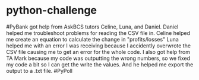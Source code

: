 # python-challenge
#PyBank got help from AskBCS tutors Celine, Luna, and Daniel. Daniel helped me troubleshoot problems for reading the CSV file in. Celine helped me create an equation to calculate the change in "profits/losses" Luna helped me with an error I was receiving because I accidently overwrote the CSV file causing me to get an error for the whole code. I also got help from TA Mark because my code was outputting the wrong numbers, so we fixed my code a bit so I can get the write the values. And he helped me export the output to a .txt file. 
#PyPoll
